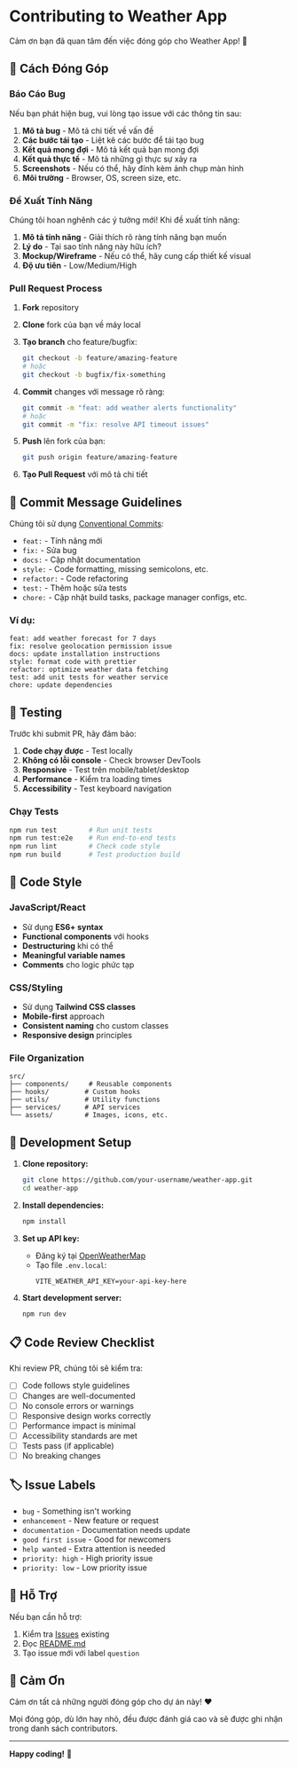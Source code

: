 # Contributing to Weather App

Cảm ơn bạn đã quan tâm đến việc đóng góp cho Weather App! 🎉

## 🤝 Cách Đóng Góp

### Báo Cáo Bug

Nếu bạn phát hiện bug, vui lòng tạo issue với các thông tin sau:

1. **Mô tả bug** - Mô tả chi tiết về vấn đề
2. **Các bước tái tạo** - Liệt kê các bước để tái tạo bug
3. **Kết quả mong đợi** - Mô tả kết quả bạn mong đợi
4. **Kết quả thực tế** - Mô tả những gì thực sự xảy ra
5. **Screenshots** - Nếu có thể, hãy đính kèm ảnh chụp màn hình
6. **Môi trường** - Browser, OS, screen size, etc.

### Đề Xuất Tính Năng

Chúng tôi hoan nghênh các ý tưởng mới! Khi đề xuất tính năng:

1. **Mô tả tính năng** - Giải thích rõ ràng tính năng bạn muốn
2. **Lý do** - Tại sao tính năng này hữu ích?
3. **Mockup/Wireframe** - Nếu có thể, hãy cung cấp thiết kế visual
4. **Độ ưu tiên** - Low/Medium/High

### Pull Request Process

1. **Fork** repository
2. **Clone** fork của bạn về máy local
3. **Tạo branch** cho feature/bugfix:
   ```bash
   git checkout -b feature/amazing-feature
   # hoặc
   git checkout -b bugfix/fix-something
   ```

4. **Commit** changes với message rõ ràng:
   ```bash
   git commit -m "feat: add weather alerts functionality"
   # hoặc
   git commit -m "fix: resolve API timeout issues"
   ```

5. **Push** lên fork của bạn:
   ```bash
   git push origin feature/amazing-feature
   ```

6. **Tạo Pull Request** với mô tả chi tiết

## 📝 Commit Message Guidelines

Chúng tôi sử dụng [Conventional Commits](https://www.conventionalcommits.org/):

- `feat:` - Tính năng mới
- `fix:` - Sửa bug
- `docs:` - Cập nhật documentation
- `style:` - Code formatting, missing semicolons, etc.
- `refactor:` - Code refactoring
- `test:` - Thêm hoặc sửa tests
- `chore:` - Cập nhật build tasks, package manager configs, etc.

### Ví dụ:
```
feat: add weather forecast for 7 days
fix: resolve geolocation permission issue
docs: update installation instructions
style: format code with prettier
refactor: optimize weather data fetching
test: add unit tests for weather service
chore: update dependencies
```

## 🧪 Testing

Trước khi submit PR, hãy đảm bảo:

1. **Code chạy được** - Test locally
2. **Không có lỗi console** - Check browser DevTools
3. **Responsive** - Test trên mobile/tablet/desktop
4. **Performance** - Kiểm tra loading times
5. **Accessibility** - Test keyboard navigation

### Chạy Tests
```bash
npm run test        # Run unit tests
npm run test:e2e    # Run end-to-end tests
npm run lint        # Check code style
npm run build       # Test production build
```

## 🎨 Code Style

### JavaScript/React
- Sử dụng **ES6+ syntax**
- **Functional components** với hooks
- **Destructuring** khi có thể
- **Meaningful variable names**
- **Comments** cho logic phức tạp

### CSS/Styling
- Sử dụng **Tailwind CSS classes**
- **Mobile-first** approach
- **Consistent naming** cho custom classes
- **Responsive design** principles

### File Organization
```
src/
├── components/     # Reusable components
├── hooks/         # Custom hooks
├── utils/         # Utility functions
├── services/      # API services
└── assets/        # Images, icons, etc.
```

## 🚀 Development Setup

1. **Clone repository:**
   ```bash
   git clone https://github.com/your-username/weather-app.git
   cd weather-app
   ```

2. **Install dependencies:**
   ```bash
   npm install
   ```

3. **Set up API key:**
   - Đăng ký tại [OpenWeatherMap](https://openweathermap.org/api)
   - Tạo file `.env.local`:
     ```
     VITE_WEATHER_API_KEY=your-api-key-here
     ```

4. **Start development server:**
   ```bash
   npm run dev
   ```

## 📋 Code Review Checklist

Khi review PR, chúng tôi sẽ kiểm tra:

- [ ] Code follows style guidelines
- [ ] Changes are well-documented
- [ ] No console errors or warnings
- [ ] Responsive design works correctly
- [ ] Performance impact is minimal
- [ ] Accessibility standards are met
- [ ] Tests pass (if applicable)
- [ ] No breaking changes

## 🏷️ Issue Labels

- `bug` - Something isn't working
- `enhancement` - New feature or request
- `documentation` - Documentation needs update
- `good first issue` - Good for newcomers
- `help wanted` - Extra attention is needed
- `priority: high` - High priority issue
- `priority: low` - Low priority issue

## 💬 Hỗ Trợ

Nếu bạn cần hỗ trợ:

1. Kiểm tra [Issues](https://github.com/your-username/weather-app/issues) existing
2. Đọc [README.md](./README.md) 
3. Tạo issue mới với label `question`

## 🙏 Cảm Ơn

Cảm ơn tất cả những người đóng góp cho dự án này! ❤️

Mọi đóng góp, dù lớn hay nhỏ, đều được đánh giá cao và sẽ được ghi nhận trong danh sách contributors.

---

**Happy coding!** 🚀